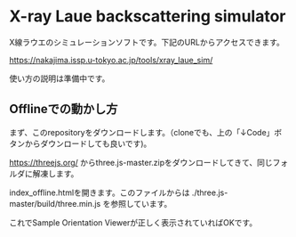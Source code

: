 # X-ray Laue backscattering simulator

X線ラウエのシミュレーションソフトです。下記のURLからアクセスできます。

https://nakajima.issp.u-tokyo.ac.jp/tools/xray_laue_sim/

使い方の説明は準備中です。

## Offlineでの動かし方
まず、このrepositoryをダウンロードします。（cloneでも、上の「↓Code」ボタンからダウンロードしても良いです)。

https://threejs.org/ からthree.js-master.zipをダウンロードしてきて、同じフォルダに解凍します。

index_offline.htmlを開きます。このファイルからは ./three.js-master/build/three.min.js を参照しています。

これでSample Orientation Viewerが正しく表示されていればOKです。

 
